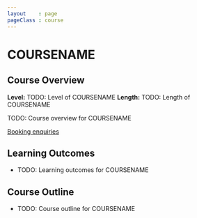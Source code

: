 ```yaml
---
layout    : page
pageClass : course
---
```


# COURSENAME

## Course Overview

**Level:** TODO: Level of COURSENAME
**Length:** TODO: Length of COURSENAME

TODO: Course overview for COURSENAME

<p>
  <a class="btn btn-primary" href="/enquiries.html?course=COURSEID">Booking enquiries</a>
</p>

## Learning Outcomes

 - TODO: Learning outcomes for COURSENAME

## Course Outline

 - TODO: Course outline for COURSENAME
